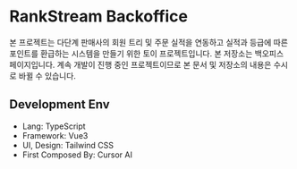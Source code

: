 # RankStream Backoffice

본 프로젝트는 다단계 판매사의 회원 트리 및 주문 실적을 연동하고 실적과 등급에 따른 포인트를 환급하는 시스템을 만들기 위한 토이 프로젝트입니다.
본 저장소는 백오피스 페이지입니다.
계속 개발이 진행 중인 프로젝트이므로 본 문서 및 저장소의 내용은 수시로 바뀔 수 있습니다.

## Development Env

* Lang: TypeScript
* Framework: Vue3
* UI, Design: Tailwind CSS
* First Composed By: Cursor AI
